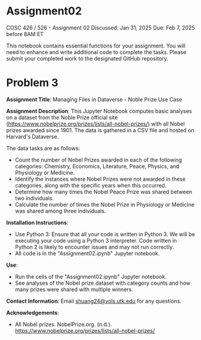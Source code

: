 # Assignment02
COSC 426 / 526 - Assignment 02
Discussed: Jan 31, 2025
Due: Feb 7, 2025 before 8AM ET

This notebook contains essential functions for your assignment. You will need to enhance and write additional code to complete the tasks. Please submit your completed work to the designated GitHub repository.


# Problem 3
**Assignment Title**: Managing Files in Dataverse - Noble Prize Use Case

**Assignment Description**: 
This Jupyter Notebook computes basic analyses on a dataset from the Noble Prize official site (https://www.nobelprize.org/prizes/lists/all-nobel-prizes/) with all Nobel prizes awarded since 1901. The data is gathered in a CSV file and hosted on Harvard's Dataverse.

The data tasks are as follows:
- Count the number of Nobel Prizes awarded in each of the following categories: Chemistry, Economics, Literature, Peace, Physics, and Physiology or Medicine.
- Identify the instances where Nobel Prizes were not awarded in these categories, along with the specific years when this occurred.
- Determine how many times the Nobel Peace Prize was shared between two individuals.
- Calculate the number of times the Nobel Prize in Physiology or Medicine was shared among three individuals.


**Installation Instructions**: 
- Use Python 3: Ensure that all your code is written in Python 3. We will be executing your code using a Python 3 interpreter. Code written in Python 2 is likely to encounter issues and may not run correctly.
- All code is in the "Assignment02.ipynb" Jupyter notebook.

**Use**:
- Run the cells of the "Assignment02.ipynb" Jupyter notebook.
- See analyses of the Nobel prize dataset with category counts and how many prizes were shared with multiple winners.


**Contact Information**:
Email shuang24@vols.utk.edu for any questions.

**Acknowledgements**:
- All Nobel prizes. NobelPrize.org. (n.d.). https://www.nobelprize.org/prizes/lists/all-nobel-prizes/ 

